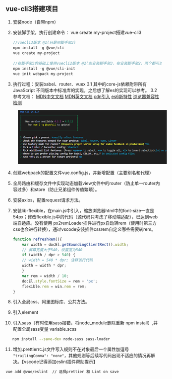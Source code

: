 ## vue-cli3搭建项目

1. 安装node（自带npm）

2. 安装脚手架，执行创建命令： vue create my-project搭建vue-cli3

   ```javascript
   //vuecli3版本 @1(只是用脚手架3)
   npm install -g @vue/cli
   vue create my-project
   
   //在脚手架3的基础上使用vuecli2版本 @2(先安装脚手架3，在安装脚手架2，两个都可以使用)
   npm install -g @vue/cli-init
   vue init webpack my-project
   ```

3. 执行过程：安装babel、router、vuex
   3.1 其中的core-js依赖附带所有 JavaScript 不同版本中标准库的实现，之后想了解es的实现可以参考。
   3.2 参考文档：   [MDN中文文档](https://developer.mozilla.org/zh-CN/docs/Web)   [MDN英文文档](https://developer.mozilla.org/en-US/docs/Web)  [cdn引入](https://cdnjs.com/libraries?q=vue)  [es6新特性](https://www.yuque.com/ostwind/es6/readme)  [浏览器兼容性检测](https://caniuse.com/)

   <img src="https://github.com/WarmedHeart/my-pic/blob/master/VueCli3Framework/image-20210408164147735.png" alt="image-20210408164147735" style="zoom:80%;margin-left: 20px" />

4. 创建webpack的配置文件vue.config.js，并新增配置（主要别名和代理）

5. 全局路由和缓存文件中实现动态加载view文件中的router（防止单一router内容过多）和store（防止兄弟组件传值繁琐）。

6. 安装axios，配置request请求方法。

7. 安装lib-flexible，在main.js中引入，缩放浏览器html中的font-size一直是54px；修改flexible.js中的代码（源代码只考虑了移动端适配），已达到web端自适应。没有使用 px2remLoader插件进行px自动转rem（使用时第三方css也会进行转换），通过vscode安装插件cssrem自定义哪些需要转rem。

   ```javascript
   function refreshRem(){
       var width = docEl.getBoundingClientRect().width;
       // 屏幕宽度大于540，设置宽为540
       if (width / dpr > 540) {
       // width = 540 * dpr; 注释该行代码
       width = width * dpr;
       }
       var rem = width / 10;
       docEl.style.fontSize = rem + 'px';
       flexible.rem = win.rem = rem;
   }
   ```

8. 引入全局css、阿里图标库、公共方法。

9. 引入element

10. 引入sass（有时使用sass报错，将node_module删除重新 npm install）,并配置全局sass变量 variable.scss
   ```bash
      npm install --save-dev node-sass sass-loader
   ```
11. [引入eslent]: https://cli.vuejs.org/zh/config/#eslint	" "

    增加.prettierrc.js文件写入规则不在对象最后一个属性加逗号 `"trailingComma": "none"`，其他规则等后续写代码出现不适应的情况再解决。【vscode记得添加eslint插件帮助提示】
   ```bash
vue add @vue/eslint  // 选择prettier 和 Lint on save
   ```